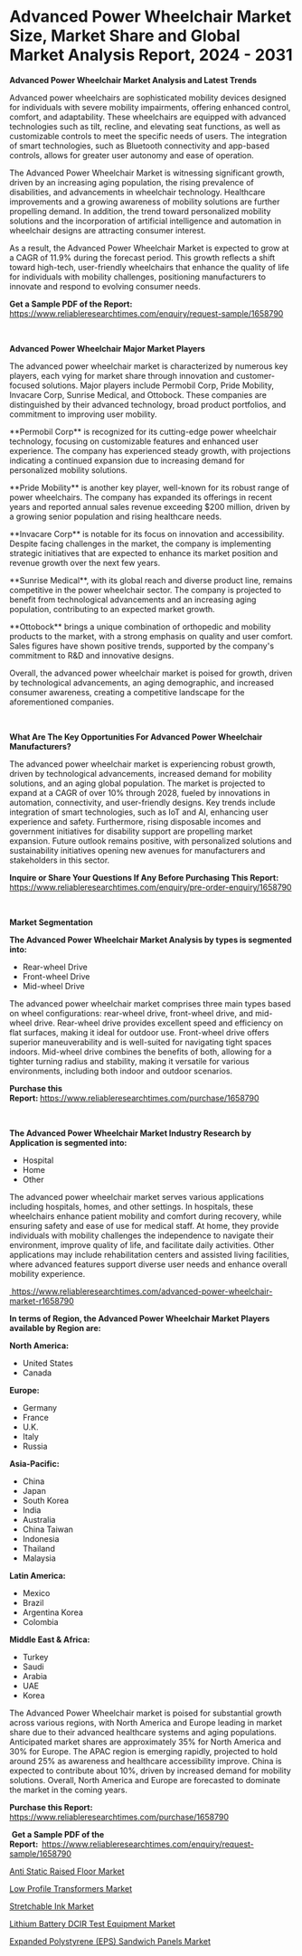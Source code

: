 <p><h1>Advanced Power Wheelchair Market Size, Market Share and Global Market Analysis Report, 2024 - 2031</h1></p><p><strong>Advanced Power Wheelchair Market Analysis and Latest Trends</strong></p>
<p><p>Advanced power wheelchairs are sophisticated mobility devices designed for individuals with severe mobility impairments, offering enhanced control, comfort, and adaptability. These wheelchairs are equipped with advanced technologies such as tilt, recline, and elevating seat functions, as well as customizable controls to meet the specific needs of users. The integration of smart technologies, such as Bluetooth connectivity and app-based controls, allows for greater user autonomy and ease of operation.</p><p>The Advanced Power Wheelchair Market is witnessing significant growth, driven by an increasing aging population, the rising prevalence of disabilities, and advancements in wheelchair technology. Healthcare improvements and a growing awareness of mobility solutions are further propelling demand. In addition, the trend toward personalized mobility solutions and the incorporation of artificial intelligence and automation in wheelchair designs are attracting consumer interest.</p><p>As a result, the Advanced Power Wheelchair Market is expected to grow at a CAGR of 11.9% during the forecast period. This growth reflects a shift toward high-tech, user-friendly wheelchairs that enhance the quality of life for individuals with mobility challenges, positioning manufacturers to innovate and respond to evolving consumer needs.</p></p>
<p><strong>Get a Sample PDF of the Report:&nbsp;</strong> <a href="https://www.reliableresearchtimes.com/enquiry/request-sample/1658790?utm_campaign=1386&utm_medium=2&utm_source=Github&utm_content=ia&utm_term=28092024&utm_id=advanced-power-wheelchair">https://www.reliableresearchtimes.com/enquiry/request-sample/1658790</a></p>
<p>&nbsp;</p>
<p><strong>Advanced Power Wheelchair Major Market Players</strong></p>
<p><p>The advanced power wheelchair market is characterized by numerous key players, each vying for market share through innovation and customer-focused solutions. Major players include Permobil Corp, Pride Mobility, Invacare Corp, Sunrise Medical, and Ottobock. These companies are distinguished by their advanced technology, broad product portfolios, and commitment to improving user mobility.</p><p>**Permobil Corp** is recognized for its cutting-edge power wheelchair technology, focusing on customizable features and enhanced user experience. The company has experienced steady growth, with projections indicating a continued expansion due to increasing demand for personalized mobility solutions. </p><p>**Pride Mobility** is another key player, well-known for its robust range of power wheelchairs. The company has expanded its offerings in recent years and reported annual sales revenue exceeding $200 million, driven by a growing senior population and rising healthcare needs.</p><p>**Invacare Corp** is notable for its focus on innovation and accessibility. Despite facing challenges in the market, the company is implementing strategic initiatives that are expected to enhance its market position and revenue growth over the next few years.</p><p>**Sunrise Medical**, with its global reach and diverse product line, remains competitive in the power wheelchair sector. The company is projected to benefit from technological advancements and an increasing aging population, contributing to an expected market growth.</p><p>**Ottobock** brings a unique combination of orthopedic and mobility products to the market, with a strong emphasis on quality and user comfort. Sales figures have shown positive trends, supported by the company's commitment to R&D and innovative designs.</p><p>Overall, the advanced power wheelchair market is poised for growth, driven by technological advancements, an aging demographic, and increased consumer awareness, creating a competitive landscape for the aforementioned companies.</p></p>
<p>&nbsp;</p>
<p><strong>What Are The Key Opportunities For Advanced Power Wheelchair Manufacturers?</strong></p>
<p><p>The advanced power wheelchair market is experiencing robust growth, driven by technological advancements, increased demand for mobility solutions, and an aging global population. The market is projected to expand at a CAGR of over 10% through 2028, fueled by innovations in automation, connectivity, and user-friendly designs. Key trends include integration of smart technologies, such as IoT and AI, enhancing user experience and safety. Furthermore, rising disposable incomes and government initiatives for disability support are propelling market expansion. Future outlook remains positive, with personalized solutions and sustainability initiatives opening new avenues for manufacturers and stakeholders in this sector.</p></p>
<p><strong>Inquire or Share Your Questions If Any Before Purchasing This Report:</strong> <a href="https://www.reliableresearchtimes.com/enquiry/pre-order-enquiry/1658790?utm_campaign=1386&utm_medium=2&utm_source=Github&utm_content=ia&utm_term=28092024&utm_id=advanced-power-wheelchair">https://www.reliableresearchtimes.com/enquiry/pre-order-enquiry/1658790</a></p>
<p>&nbsp;</p>
<p><strong>Market Segmentation</strong></p>
<p><strong>The Advanced Power Wheelchair Market Analysis by types is segmented into:</strong></p>
<p><ul><li>Rear-wheel Drive</li><li>Front-wheel Drive</li><li>Mid-wheel Drive</li></ul></p>
<p><p>The advanced power wheelchair market comprises three main types based on wheel configurations: rear-wheel drive, front-wheel drive, and mid-wheel drive. Rear-wheel drive provides excellent speed and efficiency on flat surfaces, making it ideal for outdoor use. Front-wheel drive offers superior maneuverability and is well-suited for navigating tight spaces indoors. Mid-wheel drive combines the benefits of both, allowing for a tighter turning radius and stability, making it versatile for various environments, including both indoor and outdoor scenarios.</p></p>
<p><strong>Purchase this Report:&nbsp;</strong><a href="https://www.reliableresearchtimes.com/purchase/1658790?utm_campaign=1386&utm_medium=2&utm_source=Github&utm_content=ia&utm_term=28092024&utm_id=advanced-power-wheelchair">https://www.reliableresearchtimes.com/purchase/1658790</a></p>
<p>&nbsp;</p>
<p><strong>The Advanced Power Wheelchair Market Industry Research by Application is segmented into:</strong></p>
<p><ul><li>Hospital</li><li>Home</li><li>Other</li></ul></p>
<p><p>The advanced power wheelchair market serves various applications including hospitals, homes, and other settings. In hospitals, these wheelchairs enhance patient mobility and comfort during recovery, while ensuring safety and ease of use for medical staff. At home, they provide individuals with mobility challenges the independence to navigate their environment, improve quality of life, and facilitate daily activities. Other applications may include rehabilitation centers and assisted living facilities, where advanced features support diverse user needs and enhance overall mobility experience.</p></p>
<p><a href="https://www.reliableresearchtimes.com/advanced-power-wheelchair-market-r1658790?utm_campaign=1386&utm_medium=2&utm_source=Github&utm_content=ia&utm_term=28092024&utm_id=advanced-power-wheelchair">&nbsp;https://www.reliableresearchtimes.com/advanced-power-wheelchair-market-r1658790</a></p>
<p><strong>In terms of Region, the Advanced Power Wheelchair Market Players available by Region are:</strong></p>
<p>
    <p> <strong> North America: </strong>
        <ul>
            <li>United States</li>
            <li>Canada</li>
        </ul>
        </p> 
    <p> <strong> Europe: </strong>
        <ul>
            <li>Germany</li>
            <li>France</li>
            <li>U.K.</li>
            <li>Italy</li>
            <li>Russia</li>
        </ul>
        </p> 
    <p> <strong> Asia-Pacific: </strong>
        <ul>
            <li>China</li>
            <li>Japan</li>
            <li>South Korea</li>
            <li>India</li>
            <li>Australia</li>
            <li>China Taiwan</li>
            <li>Indonesia</li>
            <li>Thailand</li>
            <li>Malaysia</li>
        </ul>
        </p> 
    <p> <strong> Latin America: </strong>
        <ul>
            <li>Mexico</li>
            <li>Brazil</li>
            <li>Argentina Korea</li>
            <li>Colombia</li>
        </ul>
        </p> 
    <p> <strong> Middle East & Africa: </strong>
        <ul>
            <li>Turkey</li>
            <li>Saudi</li>
            <li>Arabia</li>
            <li>UAE</li>
            <li>Korea</li>
        </ul>
    </p>
    </p>
<p><p>The Advanced Power Wheelchair market is poised for substantial growth across various regions, with North America and Europe leading in market share due to their advanced healthcare systems and aging populations. Anticipated market shares are approximately 35% for North America and 30% for Europe. The APAC region is emerging rapidly, projected to hold around 25% as awareness and healthcare accessibility improve. China is expected to contribute about 10%, driven by increased demand for mobility solutions. Overall, North America and Europe are forecasted to dominate the market in the coming years.</p></p>
<p><strong>Purchase this Report: </strong><a href="https://www.reliableresearchtimes.com/purchase/1658790?utm_campaign=1386&utm_medium=2&utm_source=Github&utm_content=ia&utm_term=28092024&utm_id=advanced-power-wheelchair">https://www.reliableresearchtimes.com/purchase/1658790</a></p>
<p>&nbsp;<strong>Get a Sample PDF of the Report:&nbsp;&nbsp;</strong><a href="https://www.reliableresearchtimes.com/enquiry/request-sample/1658790?utm_campaign=1386&utm_medium=2&utm_source=Github&utm_content=ia&utm_term=28092024&utm_id=advanced-power-wheelchair">https://www.reliableresearchtimes.com/enquiry/request-sample/1658790</a></p>
<p><strong></strong></p>
<p><p><a href="https://issuu.com/reportprime-2/docs/anti-static-raised-floor-market-siz_a16068c7381a84?utm_campaign=1386&utm_medium=2&utm_source=Github&utm_content=ia&utm_term=28092024&utm_id=advanced-power-wheelchair">Anti Static Raised Floor Market</a></p><p><a href="https://www.linkedin.com/pulse/future-trajectory-low-profile-transformers-market-emerging-5xndf?trackingId=P0i7Ar9bQ36KoEjnvYhMoA%3D%3D&utm_campaign=1386&utm_medium=2&utm_source=Github&utm_content=ia&utm_term=28092024&utm_id=advanced-power-wheelchair">Low Profile Transformers Market</a></p><p><a href="https://www.linkedin.com/pulse/future-innovation-global-stretchable-ink-market-growth-opportunities-wp1nc?trackingId=McKnkP7mRGCq%2BMpmBA8SiQ%3D%3D&utm_campaign=1386&utm_medium=2&utm_source=Github&utm_content=ia&utm_term=28092024&utm_id=advanced-power-wheelchair">Stretchable Ink Market</a></p><p><a href="https://github.com/hgf64gh/Market-Research-Report-List-1/blob/main/lithium-battery-dcir-test-equipment-market.md?utm_campaign=1386&utm_medium=2&utm_source=Github&utm_content=ia&utm_term=28092024&utm_id=advanced-power-wheelchair">Lithium Battery DCIR Test Equipment Market</a></p><p><a href="https://issuu.com/reportprime-2/docs/expanded-polystyrene-eps-sandwich-p_54b7799eee75f4?utm_campaign=1386&utm_medium=2&utm_source=Github&utm_content=ia&utm_term=28092024&utm_id=advanced-power-wheelchair">Expanded Polystyrene (EPS) Sandwich Panels Market</a></p></p>